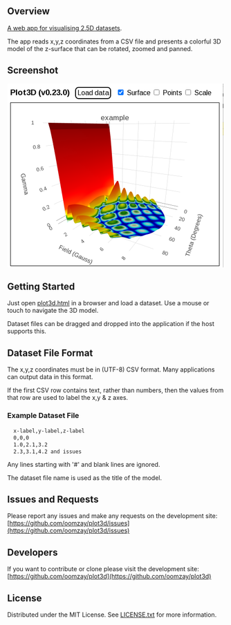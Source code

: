 ## Overview

[A web app for visualising 2.5D datasets](plot3d.html).

The app reads x,y,z coordinates from a CSV file and presents a colorful 3D model of the z-surface that can be rotated, zoomed and panned.

## Screenshot

![Screenshot1](screenshots/Screenshot1.png)

## Getting Started

Just open [plot3d.html](plot3d.html) in a browser and load a dataset. Use a mouse or touch to navigate the 3D model.

Dataset files can be dragged and dropped into the application if the host supports this. 

## Dataset File Format

The x,y,z coordinates must be in (UTF-8) CSV format. Many applications can output data in this format.

If the first CSV row contains text, rather than numbers, then the values from that row are used to label the x,y & z axes. 

### Example Dataset File

      x-label,y-label,z-label      
      0,0,0
      1.0,2.1,3.2
      2.3,3.1,4.2 and issues

Any lines starting with '#' and blank lines are ignored.

The dataset file name is used as the title of the model.

## Issues and Requests

Please report any issues and make any requests on the development site: [https://github.com/oomzay/plot3d/issues](https://github.com/oomzay/plot3d/issues)

## Developers

If you want to contribute or clone please visit the development site: [https://github.com/oomzay/plot3d](https://github.com/oomzay/plot3d)

## License

Distributed under the MIT License. See [LICENSE.txt](LICENSE.txt) for more information.

